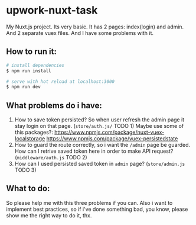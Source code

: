 # upwork-nuxt-task

My Nuxt.js project. Its very basic. It has 2 pages: index(login) and admin. And 2 separate vuex files. And I have some problems with it.

## How to run it:

``` bash
# install dependencies
$ npm run install

# serve with hot reload at localhost:3000
$ npm run dev

```

## What problems do i have:

1. How to save token persisted? So when user refresh the admin page it stay login on that page. (`store/auth.js/` TODO 1)
Maybe use some of this packages?:
  https://www.npmjs.com/package/nuxt-vuex-localstorage
  https://www.npmjs.com/package/vuex-persistedstate
2. How to guard the route correctly, so i want the `/admin` page be guarded. How can I retrive saved token here in order to make API request? (`middleware/auth.js` TODO 2)
3. How can I used persisted saved token in `admin` page? (`store/admin.js` TODO 3)

## What to do:
So please help me with this three problems if you can. Also i want to implement best practices, so if i've done something bad, you know, please show me the right way to do it, thx.
